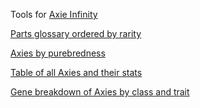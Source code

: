 
Tools for [Axie Infinity](https://axieinfinity.com/adopt-axies?r=CHl5UkYrgttjndv97yqxcY_6dnY)

[Parts glossary ordered by rarity](traits.html)

[Axies by purebredness](top.html)

[Table of all Axies and their stats](stats.html)

[Gene breakdown of Axies by class and trait](genes.html)
